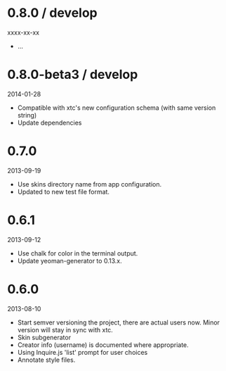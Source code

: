 
# 0.8.0 / develop

xxxx-xx-xx

- ...

# 0.8.0-beta3 / develop

2014-01-28

- Compatible with xtc's new configuration schema (with same version string)
- Update dependencies


# 0.7.0

2013-09-19

- Use skins directory name from app configuration.
- Updated to new test file format.


# 0.6.1

2013-09-12

- Use chalk for color in the terminal output.
- Update yeoman-generator to 0.13.x.


# 0.6.0

2013-08-10

- Start semver versioning the project, there are actual users now. Minor version will stay in sync with xtc.
- Skin subgenerator
- Creator info (username) is documented where appropriate.
- Using Inquire.js 'list' prompt for user choices
- Annotate style files.